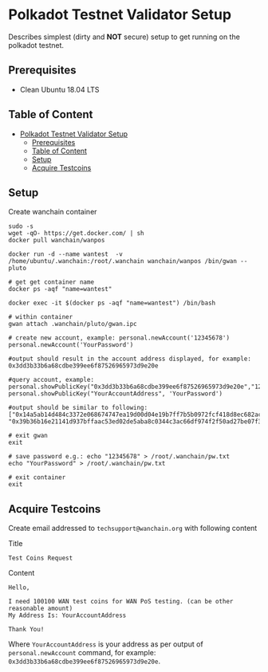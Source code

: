 # Polkadot Testnet Validator Setup
Describes simplest (dirty and **NOT** secure) setup to get running on the polkadot testnet.

## Prerequisites 
* Clean Ubuntu 18.04 LTS
<!-- * Installation of the [Essential Toolkit](/Staking-Services/Polkadot/Essential-Toolkit.md)-->


## Table of Content
- [Polkadot Testnet Validator Setup](#polkadot-testnet-validator-setup)
  - [Prerequisites](#prerequisites)
  - [Table of Content](#table-of-content)
  - [Setup](#setup)
  - [Acquire Testcoins](#acquire-testcoins)

## Setup

Create wanchain container

```
sudo -s
wget -qO- https://get.docker.com/ | sh
docker pull wanchain/wanpos

docker run -d --name wantest  -v /home/ubuntu/.wanchain:/root/.wanchain wanchain/wanpos /bin/gwan --pluto

# get get container name
docker ps -aqf "name=wantest"

docker exec -it $(docker ps -aqf "name=wantest") /bin/bash

# within container
gwan attach .wanchain/pluto/gwan.ipc

# create new account, example: personal.newAccount('12345678')
personal.newAccount('YourPassword')

#output should result in the account address displayed, for example: 0x3dd3b33b6a68cdbe399ee6f87526965973d9e20e

#query account, example: personal.showPublicKey("0x3dd3b33b6a68cdbe399ee6f87526965973d9e20e","12345678")
personal.showPublicKey("YourAccountAddress", 'YourPassword')

#output should be similar to following: ["0x14a5ab14d484c3372e068674747ea19d00d04e19b7ff7b5b0972fcf418d8ec682acc12ef5fdd6663458ba39d0c57e2abd1aaa41e7118f7645bdad87ecc18820558", "0x39b36b16e21141d937bffaac53ed02de5aba8c0344c3ac66df974f2f50ad27be07f37a76fab8566b873f59bdaf422b783e7f5b6d545dd8d63ab2e97ec672cf97"]

# exit gwan
exit

# save password e.g.: echo "12345678" > /root/.wanchain/pw.txt
echo "YourPassword" > /root/.wanchain/pw.txt

# exit container
exit
```

## Acquire Testcoins

Create email addressed to `techsupport@wanchain.org` with following content

Title
```
Test Coins Request
```
Content
```
Hello,

I need 100100 WAN test coins for WAN PoS testing. (can be other reasonable amount)
My Address Is: YourAccountAddress

Thank You!
```
Where `YourAccountAddress` is your address as per output of `personal.newAccount` command, for example: `0x3dd3b33b6a68cdbe399ee6f87526965973d9e20e`.



